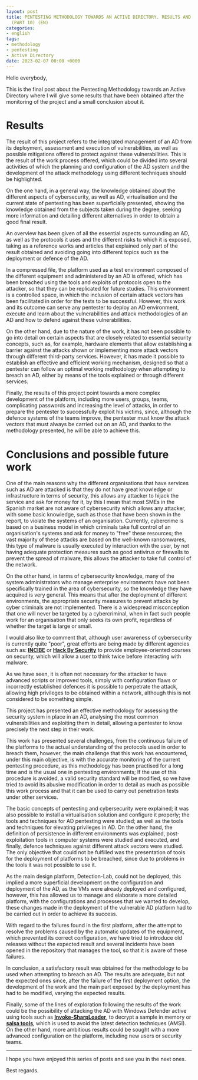 ```yaml
---
layout: post
title: PENTESTING METHODOLOGY TOWARDS AN ACTIVE DIRECTORY. RESULTS AND CONCLUSIONS
  (PART 10) (EN)
categories:
- english
tags:
- methodology
- pentesting
- Active Directory
date: 2023-02-07 00:00 +0000
---
```

Hello everybody,

This is the final post about the Pentesting Methodology towards an Active Directory where I will give some results that have been obtained after the monitoring of the project and a small conclusion about it.

# Results

The result of this project refers to the integrated management of an AD from its deployment, assessment and execution of vulnerabilities, as well as possible mitigations offered to protect against these vulnerabilities. This is the result of the work process offered, which could be divided into several activities of which the planning and configuration of the AD system and the development of the attack methodology using different techniques should be highlighted.

On the one hand, in a general way, the knowledge obtained about the different aspects of cybersecurity, as well as AD, virtualisation and the current state of pentesting has been superficially presented, showing the knowledge obtained from the subjects taken during the degree, seeking more information and detailing different alternatives in order to obtain a good final result.

An overview has been given of all the essential aspects surrounding an AD, as well as the protocols it uses and the different risks to which it is exposed, taking as a reference works and articles that explained only part of the result obtained and avoiding going into different topics such as the deployment or defence of the AD.

In a compressed file, the platform used as a test environment composed of the different equipment and administered by an AD is offered, which has been breached using the tools and exploits of protocols open to the attacker, so that they can be replicated for future studies. This environment is a controlled space, in which the inclusion of certain attack vectors has been facilitated in order for the tests to be successful. However, this work and its outcome can serve any pentester to deploy an AD environment, execute and learn about the vulnerabilities and attack methodologies of an AD and how to defend against these vulnerabilities.

On the other hand, due to the nature of the work, it has not been possible to go into detail on certain aspects that are closely related to essential security concepts, such as, for example, hardware elements that allow establishing a barrier against the attacks shown or implementing more attack vectors through different third-party services. However, it has made it possible to establish an effective and efficient working mechanism, designed so that a pentester can follow an optimal working methodology when attempting to breach an AD, either by means of the tools explained or through different services.

Finally, the results of this project point towards a more complex development of the platform, including more users, groups, teams, complicating passwords and increasing the level of attacks, in order to prepare the pentester to successfully exploit his victims, since, although the defence systems of the teams improve, the pentester must know the attack vectors that must always be carried out on an AD, and thanks to the methodology presented, he will be able to achieve this.

# Conclusions and possible future work

One of the main reasons why the different organisations that have services such as AD are attacked is that they do not have great knowledge or infrastructure in terms of security, this allows any attacker to hijack the service and ask for money for it, by this I mean that most SMEs in the Spanish market are not aware of cybersecurity which allows any attacker, with some basic knowledge, such as those that have been shown in the report, to violate the systems of an organisation. Currently, cybercrime is based on a business model in which criminals take full control of an organisation's systems and ask for money to "free" these resources; the vast majority of these attacks are based on the well-known ransomwares, this type of malware is usually executed by interaction with the user, by not having adequate protection measures such as good antivirus or firewalls to prevent the spread of malware, this allows the attacker to take full control of the network.

On the other hand, in terms of cybersecurity knowledge, many of the system administrators who manage enterprise environments have not been specifically trained in the area of cybersecurity, so the knowledge they have acquired is very general. This means that after the deployment of different environments, the appropriate security measures to prevent attacks by cyber criminals are not implemented. There is a widespread misconception that one will never be targeted by a cybercriminal, when in fact such people work for an organisation that only seeks its own profit, regardless of whether the target is large or small.

I would also like to comment that, although user awareness of cybersecurity is currently quite "poor", great efforts are being made by different agencies such as: [**INCIBE**](https://www.incibe.es/) or [**Hack By Security**](https://www.hackbysecurity.com/) to provide employee-oriented courses on security, which will allow a user to think twice before interacting with malware.

As we have seen, it is often not necessary for the attacker to have advanced scripts or improved tools, simply with configuration flaws or incorrectly established defences it is possible to perpetrate the attack, allowing high privileges to be obtained within a network, although this is not considered to be something simple.

This project has presented an effective methodology for assessing the security system in place in an AD, analysing the most common vulnerabilities and exploiting them in detail, allowing a pentester to know precisely the next step in their work.

This work has presented several challenges, from the continuous failure of the platforms to the actual understanding of the protocols used in order to breach them, however, the main challenge that this work has encountered, under this main objective, is with the accurate monitoring of the current pentesting procedure, as this methodology has been practised for a long time and is the usual one in pentesting environments; If the use of this procedure is avoided, a valid security standard will be modified, so we have tried to avoid its abusive modification in order to detail as much as possible this work process and that it can be used to carry out penetration tests under other services. 

The basic concepts of pentesting and cybersecurity were explained; it was also possible to install a virtualisation solution and configure it properly; the tools and techniques for AD pentesting were studied; as well as the tools and techniques for elevating privileges in AD. On the other hand, the definition of persistence in different environments was explained, post-exploitation tools in computer systems were studied and executed, and finally, defence techniques against different attack vectors were studied. The only objective that could not be fulfilled was the presentation of tools for the deployment of platforms to be breached, since due to problems in the tools it was not possible to use it.

As the main design platform, Detection-Lab, could not be deployed, this implied a more superficial development on the configuration and deployment of the AD, as the VMs were already deployed and configured, however, this has allowed us to manage and elaborate a more detailed platform, with the configurations and processes that we wanted to develop, these changes made in the deployment of the vulnerable AD platform had to be carried out in order to achieve its success.

With regard to the failures found in the first platform, after the attempt to resolve the problems caused by the automatic updates of the equipment, which prevented its correct configuration, we have tried to introduce old releases without the expected result and several incidents have been opened in the repository that manages the tool, so that it is aware of these failures.

In conclusion, a satisfactory result was obtained for the methodology to be used when attempting to breach an AD. The results are adequate, but not the expected ones since, after the failure of the first deployment option, the development of the work and the main part exposed by the deployment has had to be modified, varying the expected results.

Finally, some of the lines of exploration following the results of the work could be the possibility of attacking the AD with Windows Defender active using tools such as [**Invoke-SharpLoader**](https://github.com/S3cur3Th1sSh1t/Invoke-SharpLoader), to decrypt a sample in memory or [**salsa tools**](https://github.com/Hackplayers/Salsa-tools), which is used to avoid the latest detection techniques (AMSI). On the other hand, more ambitious results could be sought with a more advanced configuration on the platform, including new users or security teams.  

___

I hope you have enjoyed this series of posts and see you in the next ones.

Best regards.
